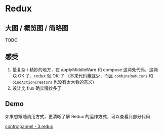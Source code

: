 # Redux

## 大图 / 概览图 / 简略图

TODO

## 感受
1. 最复杂 / 精妙的地方，在 applyMiddleWare 和 compose 这两处代码，这两块 OK 了，redux 就 OK 了 （本来代码量就少，而且 `combineReducers` 和 `bindActionCreators` 也没有太大看的意义）
2. 设计比 flux 确实精妙多了

## Demo
如果想跟随调用方式，更清晰了解 Redux 的运作方式，可以查看此部分代码

[controlpannel - 3.redux](https://github.com/Xaber20110202/flux-redux-demo/tree/master/src/3.redux)